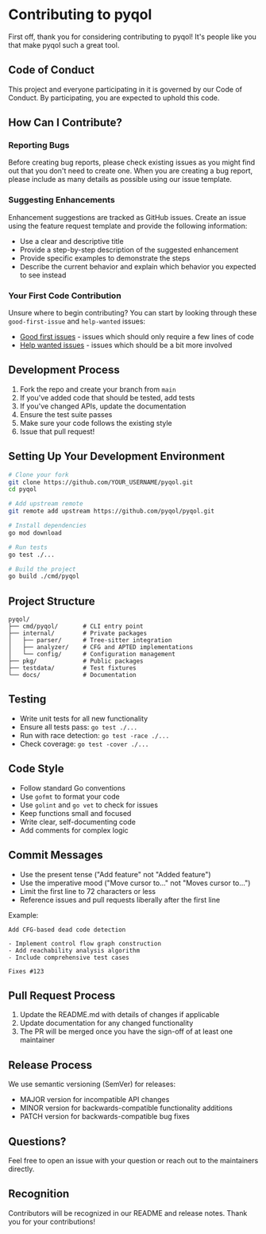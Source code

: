 # Contributing to pyqol

First off, thank you for considering contributing to pyqol! It's people like you that make pyqol such a great tool.

## Code of Conduct

This project and everyone participating in it is governed by our Code of Conduct. By participating, you are expected to uphold this code.

## How Can I Contribute?

### Reporting Bugs

Before creating bug reports, please check existing issues as you might find out that you don't need to create one. When you are creating a bug report, please include as many details as possible using our issue template.

### Suggesting Enhancements

Enhancement suggestions are tracked as GitHub issues. Create an issue using the feature request template and provide the following information:

- Use a clear and descriptive title
- Provide a step-by-step description of the suggested enhancement
- Provide specific examples to demonstrate the steps
- Describe the current behavior and explain which behavior you expected to see instead

### Your First Code Contribution

Unsure where to begin contributing? You can start by looking through these `good-first-issue` and `help-wanted` issues:

- [Good first issues](https://github.com/pyqol/pyqol/labels/good%20first%20issue) - issues which should only require a few lines of code
- [Help wanted issues](https://github.com/pyqol/pyqol/labels/help%20wanted) - issues which should be a bit more involved

## Development Process

1. Fork the repo and create your branch from `main`
2. If you've added code that should be tested, add tests
3. If you've changed APIs, update the documentation
4. Ensure the test suite passes
5. Make sure your code follows the existing style
6. Issue that pull request!

## Setting Up Your Development Environment

```bash
# Clone your fork
git clone https://github.com/YOUR_USERNAME/pyqol.git
cd pyqol

# Add upstream remote
git remote add upstream https://github.com/pyqol/pyqol.git

# Install dependencies
go mod download

# Run tests
go test ./...

# Build the project
go build ./cmd/pyqol
```

## Project Structure

```
pyqol/
├── cmd/pyqol/       # CLI entry point
├── internal/        # Private packages
│   ├── parser/      # Tree-sitter integration
│   ├── analyzer/    # CFG and APTED implementations
│   └── config/      # Configuration management
├── pkg/             # Public packages
├── testdata/        # Test fixtures
└── docs/            # Documentation
```

## Testing

- Write unit tests for all new functionality
- Ensure all tests pass: `go test ./...`
- Run with race detection: `go test -race ./...`
- Check coverage: `go test -cover ./...`

## Code Style

- Follow standard Go conventions
- Use `gofmt` to format your code
- Use `golint` and `go vet` to check for issues
- Keep functions small and focused
- Write clear, self-documenting code
- Add comments for complex logic

## Commit Messages

- Use the present tense ("Add feature" not "Added feature")
- Use the imperative mood ("Move cursor to..." not "Moves cursor to...")
- Limit the first line to 72 characters or less
- Reference issues and pull requests liberally after the first line

Example:
```
Add CFG-based dead code detection

- Implement control flow graph construction
- Add reachability analysis algorithm
- Include comprehensive test cases

Fixes #123
```

## Pull Request Process

1. Update the README.md with details of changes if applicable
2. Update documentation for any changed functionality
3. The PR will be merged once you have the sign-off of at least one maintainer

## Release Process

We use semantic versioning (SemVer) for releases:
- MAJOR version for incompatible API changes
- MINOR version for backwards-compatible functionality additions
- PATCH version for backwards-compatible bug fixes

## Questions?

Feel free to open an issue with your question or reach out to the maintainers directly.

## Recognition

Contributors will be recognized in our README and release notes. Thank you for your contributions!